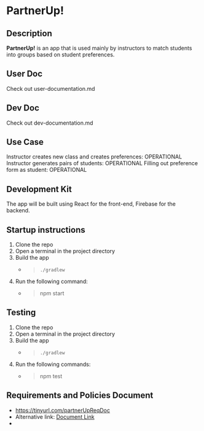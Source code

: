 # PartnerUp! 

## Description

**PartnerUp!** is an app that is used mainly by instructors to match students into groups based on student preferences.

## User Doc
Check out user-documentation.md

## Dev Doc
Check out dev-documentation.md

## Use Case

Instructor creates new class and creates preferences: OPERATIONAL
Instructor generates pairs of students: OPERATIONAL
Filling out preference form as student: OPERATIONAL

## Development Kit

The app will be built using React for the front-end, Firebase for the backend.

## Startup instructions

1) Clone the repo
2) Open a terminal in the project directory
3) Build the app
   - > `./gradlew`
5) Run the following command:
   - > npm start

## Testing

1) Clone the repo
2) Open a terminal in the project directory
3) Build the app
   - > `./gradlew`
5) Run the following commands:
   - > npm test
   
## Requirements and Policies Document
- https://tinyurl.com/partnerUpReqDoc
- Alternative link: [Document Link](https://docs.google.com/document/d/1VrvV0UM93s2e9YQNFb8kr0QR5iFvXlxVcxXGz5e97yA)
-   
